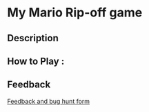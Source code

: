 # My Mario Rip-off game

## Description

## How to Play :
[](my_game.exe)
## Feedback
[Feedback and bug hunt form](https://docs.google.com/forms/d/e/1FAIpQLScXWzRv37zJlOpgOQXB7kfatJ-dzYYGlF8P28CB3bC42pJdgA/viewform?usp=sf_link)
